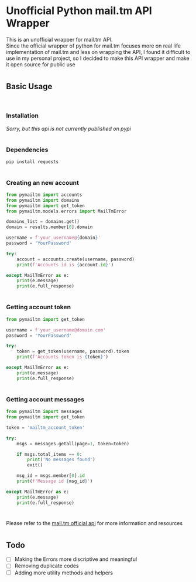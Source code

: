 # Unofficial Python mail.tm API Wrapper

This is an unofficial wrapper for mail.tm API. <br>
Since the official wrapper of python for mail.tm focuses more on real life implementation of mail.tm and less on wrapping the API, I found it difficult to use in my personal project, so I decided to make this API wrapper and make it open source for public use

#

## Basic Usage 
<br>

### Installation
_Sorry, but this api is not currently published on pypi_

#

### Dependencies
`pip install requests`

#


### Creating an new account


```python
from pymailtm import accounts
from pymailtm import domains
from pymailtm import get_token
from pymailtm.models.errors import MailTmError

domains_list = domains.get()
domain = results.member[0].domain

username = f'your_username@{domain}'
password = 'YourPassword'

try:
    account = accounts.create(username, password)
    print(f'Accounts id is {account.id}')

except MailTmError as e:
    print(e.message)
    print(e.full_response)

```


#

### Getting account token


```python
from pymailtm import get_token

username = f'your_username@domain.com'
password = 'YourPassword'

try:
    token = get_token(username, password).token
    print(f'Accounts token is {token}')

except MailTmError as e:
    print(e.message)
    print(e.full_response)

```

#

### Getting account messages

```python
from pymailtm import messages
from pymailtm import get_token

token = 'mailtm_account_token'

try:
    msgs = messages.getall(page=1, token=token)

    if msgs.total_items == 0:
        print('No messages found')
        exit()

    msg_id = msgs.member[0].id
    print(f'Message id {msg_id}')

except MailTmError as e:
    print(e.message)
    print(e.full_response)

```

#

Please refer to the [mail.tm official api](https://docs.mail.tm/) for more information and resources

#

## Todo

- [ ] Making the Errors more discriptive and meaningful
- [ ] Removing duplicate codes
- [ ] Adding more utility methods and helpers
